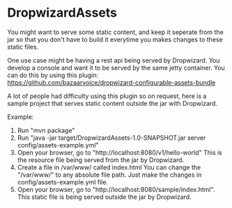 DropwizardAssets
================

You might want to serve some static content, and keep it seperate from the jar so that you don't have to build it everytime you makes changes to these static files.

One use case might be having a rest api being served by Dropwizard. You develop a console and want it to be served by the same jetty container. You can do this by using this plugin:
https://github.com/bazaarvoice/dropwizard-configurable-assets-bundle

A lot of people had difficulty using this plugin so on request, here is a sample project that serves static content outside the jar with Dropwizard.

Example: 

1) Run "mvn package"
2) Run "java -jar target/DropwizardAssets-1.0-SNAPSHOT.jar server config/assets-example.yml"
3) Open your browser, go to "http://localhost:8080/v1/hello-world" 
    This is the resource file being served from the jar by Dropwizard. 
4) Create a file in /var/www/ called index.html You can change the "/var/www/" to any absolute file path. Just make the changes in config/assets-example.yml file. 
5) Open your browser, go to "http://localhost:8080/sample/index.html".
    This static file is being served outside the jar by Dropwizard.

